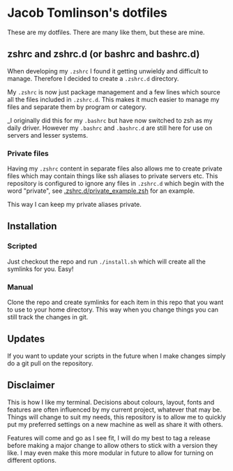 # Jacob Tomlinson's dotfiles

These are my dotfiles. There are many like them, but these are mine.

## zshrc and zshrc.d (or bashrc and bashrc.d)

When developing my `.zshrc` I found it getting unwieldy and difficult to manage. Therefore I decided to create a `.zshrc.d` directory.

My `.zshrc` is now just package management and a few lines which source all the files included in `.zshrc.d`. This makes it much easier to manage my files and separate them by program or category.

_I originally did this for my `.bashrc` but have now switched to zsh as my daily driver. However my `.bashrc` and `.bashrc.d` are still here for use on servers and lesser systems.

### Private files

Having my `.zshrc` content in separate files also allows me to create private files which may contain things like ssh aliases to private servers etc. This repository is configured to ignore any files in `.zshrc.d` which begin with the word "private", see [.zshrc.d/private_example.zsh](.zshrc.d/private_example.zsh) for an example.

This way I can keep my private aliases private.

## Installation

### Scripted

Just checkout the repo and run `./install.sh` which will create all the symlinks for you. Easy!

### Manual

Clone the repo and create symlinks for each item in this repo that you want to use to your home directory. This way when you change things you can still track the changes in git.

## Updates

If you want to update your scripts in the future when I make changes simply do a git pull on the repository.

## Disclaimer
This is how I like my terminal. Decisions about colours, layout, fonts and features are often influenced by my current project, whatever that may be. Things will change to suit my needs, this repository is to allow me to quickly put my preferred settings on a new machine as well as share it with others.

Features will come and go as I see fit, I will do my best to tag a release before making a major change to allow others to stick with a version they like. I may even make this more modular in future to allow for turning on different options.


[1]: https://github.com/jacobtomlinson/terminal-piperita
